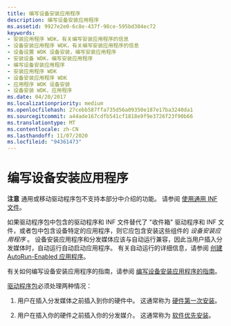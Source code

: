 ```yaml
---
title: 编写设备安装应用程序
description: 编写设备安装应用程序
ms.assetid: 9927e2e0-6c8e-437f-98ce-595bd304ec72
keywords:
- 安装应用程序 WDK，有关编写安装应用程序的信息
- 设备安装应用程序 WDK，有关编写安装应用程序的信息
- 设备设置 WDK 设备安装，编写安装应用程序
- 安装设备 WDK，编写安装应用程序
- 编写设备安装应用程序
- 安装应用程序 WDK
- 设备安装应用程序 WDK
- 应用程序 WDK 设备安装
- 设备安装 WDK，应用程序
ms.date: 04/20/2017
ms.localizationpriority: medium
ms.openlocfilehash: 27cebb587ffa735d56a09350e187e17ba3240da1
ms.sourcegitcommit: a44ade167cdfb541cf1818e9f9e3726f23f90b66
ms.translationtype: MT
ms.contentlocale: zh-CN
ms.lasthandoff: 11/07/2020
ms.locfileid: "94361473"
---
```

# <a name="writing-a-device-installation-application"></a>编写设备安装应用程序





**注意**  通用或移动驱动程序包不支持本部分中介绍的功能。 请参阅 [使用通用 INF 文件](using-a-universal-inf-file.md)。

 
如果驱动程序包中包含的驱动程序和 INF 文件替代了 "收件箱" 驱动程序和 INF 文件，或者包中包含设备特定的应用程序，则它应包含安装这些组件的 *设备安装应用程序* 。 设备安装应用程序和分发媒体应该与自动运行兼容，因此当用户插入分发媒体时，自动运行自动启动应用程序。 有关自动运行的详细信息，请参阅 [创建 AutoRun-Enabled 应用程序](/previous-versions/windows/desktop/legacy/cc144206(v=vs.85))。

有关如何编写设备安装应用程序的指南，请参阅 [编写设备安装应用程序的指南](guidelines-for-writing-device-installation-applications.md)。

[驱动程序包](driver-packages.md)必须处理两种情况：

1.  用户在插入分发媒体之前插入到你的硬件中。 这通常称为 [硬件第一次安装](hardware-first-installation.md)。

2.  用户在插入你的硬件之前插入你的分发媒介。 这通常称为 [软件优先安装](software-first-installation.md)。

 

